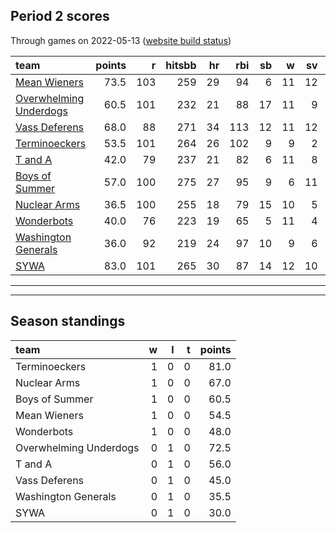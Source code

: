 

## Period 2 scores

Through games on 2022-05-13 ([website build status](https://github.com/brian-bot/pl-site/actions))


|team                                              | points|   r| hitsbb| hr| rbi| sb|  w| sv|  so|   era|  whip|
|:-------------------------------------------------|------:|---:|------:|--:|---:|--:|--:|--:|---:|-----:|-----:|
|[Mean Wieners](./meanwieners)                     |   73.5| 103|    259| 29|  94|  6| 11| 12| 160| 3.096| 1.083|
|[Overwhelming Underdogs](./overwhelmingunderdogs) |   60.5| 101|    232| 21|  88| 17| 11|  9| 135| 3.411| 1.145|
|[Vass Deferens](./vassdeferens)                   |   68.0|  88|    271| 34| 113| 12| 11| 12| 105| 3.826| 1.195|
|[Terminoeckers](./terminoeckers)                  |   53.5| 101|    264| 26| 102|  9|  9|  2| 160| 3.857| 1.197|
|[T and A](./tanda)                                |   42.0|  79|    237| 21|  82|  6| 11|  8| 149| 3.557| 1.228|
|[Boys of Summer](./boysofsummer)                  |   57.0| 100|    275| 27|  95|  9|  6| 11| 162| 3.925| 1.226|
|[Nuclear Arms](./nucleararms)                     |   36.5| 100|    255| 18|  79| 15| 10|  5| 141| 3.983| 1.243|
|[Wonderbots](./wonderbots)                        |   40.0|  76|    223| 19|  65|  5| 11|  4| 181| 3.659| 1.117|
|[Washington Generals](./washingtongenerals)       |   36.0|  92|    219| 24|  97| 10|  9|  6| 105| 3.904| 1.265|
|[SYWA](./sywa)                                    |   83.0| 101|    265| 30|  87| 14| 12| 10| 167| 2.948| 1.048|

* * *
* * *

## Season standings


|team                   |  w|  l|  t| points|
|:----------------------|--:|--:|--:|------:|
|Terminoeckers          |  1|  0|  0|   81.0|
|Nuclear Arms           |  1|  0|  0|   67.0|
|Boys of Summer         |  1|  0|  0|   60.5|
|Mean Wieners           |  1|  0|  0|   54.5|
|Wonderbots             |  1|  0|  0|   48.0|
|Overwhelming Underdogs |  0|  1|  0|   72.5|
|T and A                |  0|  1|  0|   56.0|
|Vass Deferens          |  0|  1|  0|   45.0|
|Washington Generals    |  0|  1|  0|   35.5|
|SYWA                   |  0|  1|  0|   30.0|


